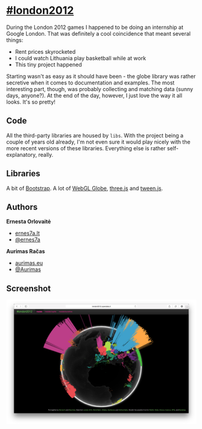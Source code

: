 # [#london2012](http://london2012.opendata.lt)

During the London 2012 games I happened to be doing an internship at Google London. That was definitely a cool coincidence that meant several things:
+ Rent prices skyrocketed
+ I could watch Lithuania play basketball while at work
+ This tiny project happened

Starting wasn't as easy as it should have been - the globe library was rather secretive when it comes to documentation and examples. The most interesting part, though, was probably collecting and matching data (sunny days, anyone?). At the end of the day, however, I just love the way it all looks. It's so pretty!

## Code
All the third-party libraries are housed by `libs`. With the project being a couple of years old already, I'm not even sure it would play nicely with the more recent versions of these libraries. Everything else is rather self-explanatory, really.

## Libraries
A bit of [Bootstrap](http://twitter.github.io/bootstrap/). A lot of [WebGL Globe](https://github.com/dataarts/webgl-globe), [three.js](http://mrdoob.github.io/three.js/) and [tween.js](https://github.com/sole/tween.js/).

## Authors
**Ernesta Orlovaitė**

+ [ernes7a.lt](http://ernes7a.lt)
+ [@ernes7a](http://twitter.com/ernes7a)

**Aurimas Račas**

+ [aurimas.eu](http://aurimas.eu)
+ [@Aurimas](http://twitter.com/aurimas)

## Screenshot
 ![@#london2012](https://github.com/ernesta/London2012/blob/a7d7623959902de49ca4539bf8d99c10ff68149b/London.png)